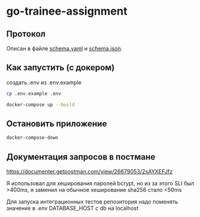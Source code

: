 # go-trainee-assignment
## Протокол

Описан в файле [schema.yaml](schema.yaml) и [schema.json](schema.json).

## Как запустить (с докером)

создать .env из .env.example
```bash
cp .env.example .env
```

```bash
docker-compose up --build
```

## Остановить приложение

```bash
docker-compose-down
```
## Документация запросов в постмане

https://documenter.getpostman.com/view/26679053/2sAYXEFJfz

Я использовал для хеширования паролей bcrypt, но из за этого SLI был >400ms, я заменил на обычное хеширование sha256 стало <50ms

Для запуска интеграционных тестов репозитория надо поменять значение в .env DATABASE_HOST с db на localhost

<!-- Постман коллекция: [documenter.getpostman.com](https://documenter.getpostman.com/view/2612412453/2sA123123DpC)  

## Generating code from a specification

Install [oapi-codegen](https://github.com/deepmap/oapi-codegen/) and generate:

```bash
oapi-codegen -package=handler -generate="chi-server,types,spec" api.yaml > internal/handler/api.gen.go
```

oapi-gen:
	@oapi-codegen -package=handler -generate="chi-server,types,spec" api.yaml > internal/handler/api.gen.go

https://github.com/avito-tech/tech-internship/tree/main/Tech%20Internships/Backend/Backend-trainee-assignment-winter-2025 -->

<!-- {"level":"error","ts":1739669209.4378111,"caller":"handlers/info.go:34","msg":"internal.http-server.handlers.info.InfoHandler: %!w(*fmt.wrapError=&{internal.service.info.GetUserInfo: internal.repository.postgres.info.GetUserInfo: no rows in result set 0xc000324ee0}) -->